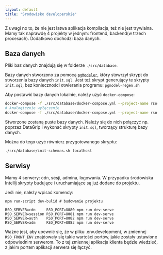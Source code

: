 ```yaml
---
layout: default
title: "Środowisko developerskie"
---
```


Z uwagi no to, że nie jest łatwa aplikacja kompilacja, też nie jest trywialna.
Mamy tak naprawdę 4 projekty w jednym: frontend, backend(w trzech procesach).
Dodatkowo dochodzi baza danych.

## Baza danych

Pliki baz danych znajdują się w folderze `./src/database`.

Bazy danych stworzono za pomocą [`pgModeler`](https://pgmodeler.io/), który stowrzył skrypt do stworzenia bazy danych `init.sql`.
Jest też skrypt generujący te skrypty `init.sql`, bez konieczności otwierania programu: `pgmodel-regen.sh`


Aby postawić bazy danych lokalnie, należy użyć `docker-compose`:
```bash
docker-compose -f ./src/database/docker-compose.yml --project-name rso-chat up
# Analogicznie wyłączenie
docker-compose -f ./src/database/docker-compose.yml --project-name rso-chat down
```

Stworzone zostaną puste bazy danych.
Należy się do nich połączyć np. poprzez DataGrip i wykonać skrypty `init.sql`, tworzący strukturę bazy danych.

Można do tego użyć równierz przygotowanego skryptu:
```bash
./src/database/init-schemas.sh localhost
```

## Serwisy

Mamy 4 serwery: cdn, sesji, admina, logowania.
W przypadku środowiska Intellij skrypty budujące i uruchamiające są już dodane do projektu.

Jeśli nie, należy wpisać komendy:
```
npm run-script dev-bulid # budowanie projektu

RSO_SERVER=cdn     RSO_PORT=8080 npm run dev-serve
RSO_SERVER=session RSO_PORT=8081 npm run dev-serve
RSO_SERVER=auth    RSO_PORT=8082 npm run dev-serve
RSO_SERVER=adm     RSO_PORT=8083 npm run dev-serve
```

Ważne jest, aby upewnić się, że w pliku .env.development, w zmiennej `RSO_FRONT_ENV` znajdowały się takie wartości portów, jakie zostały ustawione odpowiednim serwerom.
To z tej zmiennej aplikacja klienta będzie wiedzieć, z jakim portem aplikacji serwera się łączyć.
